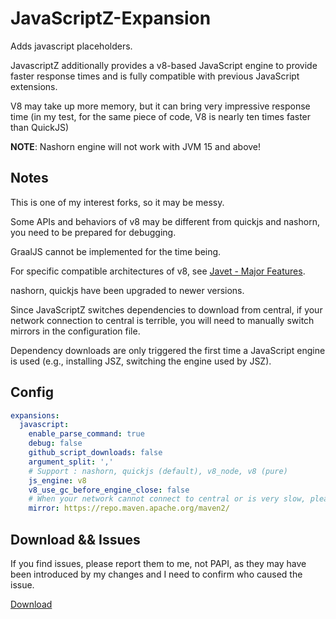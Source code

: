# JavaScriptZ-Expansion
Adds javascript placeholders.

JavascriptZ additionally provides a v8-based JavaScript engine to provide faster response times 
and is fully compatible with previous JavaScript extensions.

V8 may take up more memory, but it can bring very impressive response time 
(in my test, for the same piece of code, V8 is nearly ten times faster than QuickJS)

**NOTE**: Nashorn engine will not work with JVM 15 and above!

## Notes
This is one of my interest forks, so it may be messy. 

Some APIs and behaviors of v8 may be different from quickjs and nashorn, you need to be prepared for debugging.

GraalJS cannot be implemented for the time being.

For specific compatible architectures of v8, see [Javet - Major Features](https://github.com/caoccao/Javet#major-features).

nashorn, quickjs have been upgraded to newer versions.

Since JavaScriptZ switches dependencies to download from central,
if your network connection to central is terrible, you will need to manually
switch mirrors in the configuration file.

Dependency downloads are only triggered the first time a JavaScript engine is used
(e.g., installing JSZ, switching the engine used by JSZ).

## Config
```yaml
expansions:
  javascript:
    enable_parse_command: true
    debug: false
    github_script_downloads: false
    argument_split: ','
    # Support : nashorn, quickjs (default), v8_node, v8 (pure)
    js_engine: v8
    v8_use_gc_before_engine_close: false
    # When your network cannot connect to central or is very slow, please switch the mirror here
    mirror: https://repo.maven.apache.org/maven2/
```

## Download && Issues
If you find issues, please report them to me, not PAPI, 
as they may have been introduced by my changes and I need to confirm who caused the issue.

[Download](https://github.com/404Setup/Placeholder-JavascriptZ/releases)